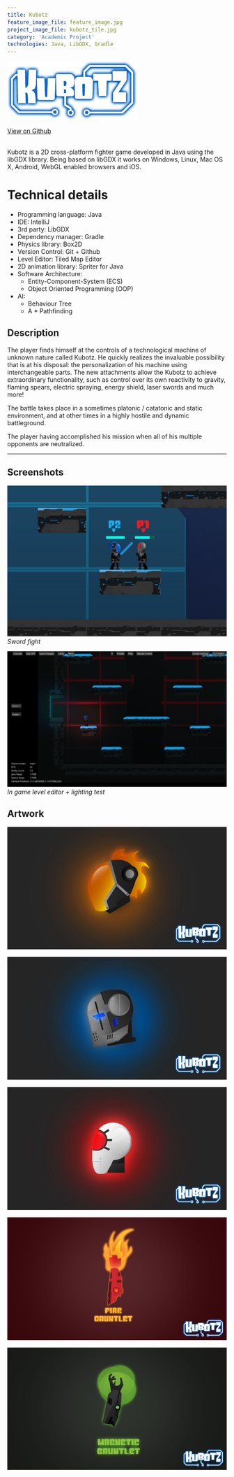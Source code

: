 ```yaml
---
title: Kubotz
feature_image_file: feature_image.jpg
project_image_file: kubotz_tile.jpg
category: 'Academic Project'
technologies: Java, LibGDX, Gradle
---
```


<!-- ![](https://user-images.githubusercontent.com/5913483/29291036-409ac418-8110-11e7-9576-216d2d838aa8.png) -->
![](kubotz_logo.png)

<div class="text-center">
    <a href="https://github.com/jwillp/Kubotz" class="btn btn-ghost" target="_blank"><i class="fa fa-github" aria-hidden="true"></i> View on Github</a>
</div>

<br>

Kubotz is a 2D cross-platform fighter game developed in Java using the libGDX library. Being based on libGDX it works on Windows, Linux, Mac OS X, Android, WebGL enabled browsers and iOS.

# Technical details
* Programming language: Java
* IDE: IntelliJ
* 3rd party: LibGDX
* Dependency manager: Gradle
* Physics library: Box2D
* Version Control: Git + Github
* Level Editor: Tiled Map Editor
* 2D animation library: Spriter for Java
* Software Architecture:
    * Entity-Component-System (ECS)
    * Object Oriented Programming (OOP)
* AI:
    * Behaviour Tree
    * A * Pathfinding

## Description
The player finds himself at the controls of a technological machine of unknown nature called Kubotz. He quickly realizes the invaluable possibility that is at his disposal: the personalization of his machine using interchangeable parts. The new attachments allow the Kubotz to achieve extraordinary functionality, such as control over its own reactivity to gravity, flaming spears, electric spraying, energy shield, laser swords and much more!

The battle takes place in a sometimes platonic / catatonic and static environment, and at other times in a highly hostile and dynamic battleground.

The player having accomplished his mission when all of his multiple opponents are neutralized.


---

## Screenshots
![](sword.jpg)
*Sword fight*

![](rest.jpg)
*In game level editor + lighting test*



## Artwork
![](fireflame.jpg)

![](skullblue.jpg)

![](white.jpg)

![](fire_gauntlet.jpg)

![](magnetic_alt.jpg)

